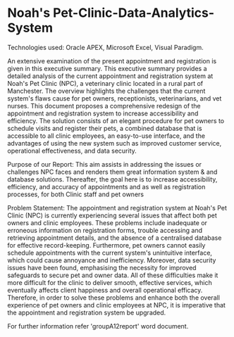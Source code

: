 # Noah's Pet-Clinic-Data-Analytics-System
Technologies used:  Oracle APEX, Microsoft Excel, Visual Paradigm.

An extensive examination of the present appointment and registration is given in this executive summary. This executive summary provides a detailed analysis of the current appointment and registration system at Noah's Pet Clinic (NPC), a veterinary clinic located in a rural part of Manchester. The overview highlights the challenges that the current system's flaws cause for pet owners, receptionists, veterinarians, and vet nurses. This document proposes a comprehensive redesign of the appointment and registration system to increase accessibility and efficiency. The solution consists of an elegant procedure for pet owners to schedule visits and register their pets, a combined database that is accessible to all clinic employees, an easy-to-use interface, and the advantages of using the new system such as improved customer service, operational effectiveness, and data security.

Purpose of our Report:
This aim assists in addressing the issues or challenges NPC faces and renders them great information system & and database solutions. Thereafter, the goal here is to increase accessibility, efficiency, and accuracy of appointments and as well as registration processes, for both Clinic staff and pet owners

Problem Statement:
The appointment and registration system at Noah's Pet Clinic (NPC) is currently experiencing several issues that affect both pet owners and clinic employees. These problems include inadequate or erroneous information on registration forms, trouble accessing and retrieving appointment details, and the absence of a centralised database for effective record-keeping. Furthermore, pet owners cannot easily schedule appointments with the current system's unintuitive interface, which could cause annoyance and inefficiency. Moreover, data security issues have been found, emphasising the necessity for improved safeguards to secure pet and owner data. All of these difficulties make it more difficult for the clinic to deliver smooth, effective services, which eventually affects client happiness and overall operational efficacy. Therefore, in order to solve these problems and enhance both the overall experience of pet owners and clinic employees at NPC, it is imperative that the appointment and registration system be upgraded.

For further information refer 'groupA12report' word document.
